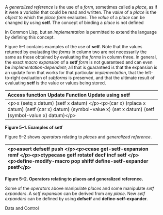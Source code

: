  

A *generalized reference* is the use of a *form*, sometimes called a *place*, as if it were a *variable* that could be read and written. The *value* of a *place* is the *object* to which the *place form* evaluates. The *value* of a *place* can be changed by using **setf**. The concept of binding a *place* is not defined 

in Common Lisp, but an *implementation* is permitted to extend the language by defining this concept. 

Figure 5–1 contains examples of the use of **setf**. Note that the values returned by evaluating the *forms* in column two are not necessarily the same as those obtained by evaluating the *forms* in column three. In general, the exact *macro expansion* of a **setf** *form* is not guaranteed and can even be *implementation-dependent*; all that is guaranteed is that the expansion is an update form that works for that particular *implementation*, that the left-to-right evaluation of *subforms* is preserved, and that the ultimate result of evaluating **setf** is the value or values being stored. 

|**Access function Update Function Update using setf**|
| :- |
|&#60;p&#62;x (setq x datum) (setf x datum) &#60;/p&#62;&#60;p&#62;(car x) (rplaca x datum) (setf (car x) datum) (symbol-value x) (set x datum) (setf (symbol-value x) datum)&#60;/p&#62;|


**Figure 5–1. Examples of setf** 

Figure 5–2 shows *operators* relating to *places* and *generalized reference*. 

|&#60;p&#62;**assert defsetf push** &#60;/p&#62;&#60;p&#62;**ccase get-setf-expansion remf** &#60;/p&#62;&#60;p&#62;**ctypecase getf rotatef decf incf setf** &#60;/p&#62;&#60;p&#62;**define-modify-macro pop shiftf define-setf-expander psetf**&#60;/p&#62;|
| :- |


**Figure 5–2. Operators relating to places and generalized reference.** 

Some of the *operators* above manipulate *places* and some manipulate *setf expanders*. A *setf expansion* can be derived from any *place*. New *setf expanders* can be defined by using **defsetf** and **define-setf-expander**. 

Data and Control 





